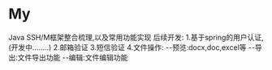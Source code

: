 # My
Java SSH/M框架整合梳理,以及常用功能实现
后续开发:
1.基于spring的用户认证,(开发中........)
2.邮箱验证
3.短信验证
4.文件操作:
  --预览:docx,doc,excel等
  --导出:文件导出功能
  --编辑:文件编辑功能

